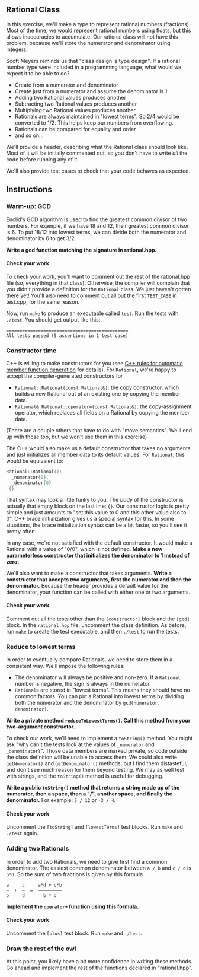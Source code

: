 ## Rational Class

In this exercise, we'll make a type to represent rational numbers (fractions). Most of the time, we would represent rational numbers using floats, but this allows inaccuracies to accumulate. Our rational class will not have this problem, because we'll store the numerator and denominator using integers.

Scott Meyers reminds us that "class design is type design". If a rational number type were included in a programming language, what would we expect it to be able to do?

- Create from a numerator and denominator
- Create just from a numerator and assume the denominator is 1
- Adding two Rational values produces another
- Subtracting two Rational values produces another
- Multiplying two Rational values produces another
- Rationals are always maintained in "lowest terms". So 2/4 would be converted to 1/2. This helps keep our numbers from overflowing.
- Rationals can be compared for equality and order
- and so on...

We'll provide a header, describing what the Rational class should look like. Most of it will be initially commented out, so you don't have to write _all_ the code before running any of it.

We'll also provide test cases to check that your code behaves as expected.

## Instructions

### Warm-up: GCD

Euclid's GCD algorithm is used to find the greatest common divisor of two numbers. For example, if we have 18 and 12, their greatest common divisor is 6. To put 18/12 into lowest terms, we can divide both the numerator and denominator by 6 to get 3/2.

**Write a gcd function matching the signature in rational.hpp.**

#### Check your work

To check your work, you'll want to comment out the rest of the rational.hpp file (so, everything in that class). Otherwise, the compiler will complain that you didn't provide a definition for the `Rational` class. We just haven't gotten there yet! You'll also need to comment out all but the first `TEST_CASE` in test.cpp, for the same reason.

Now, run `make` to produce an executable called `test`. Run the tests with `./test`. You should get output like this:

```
==============================================
All tests passed (5 assertions in 1 test case)
```

### Constructor time

C++ is willing to make constructors for you (see [C++ rules for automatic member function generation](http://www.enyo.de/fw/notes/cpp-auto-members.html) for details). For `Rational`, we're happy to accept the compiler-generated constructors for

- `Rational::Rational(const Rational&)`: the copy constructor, which builds a new Rational out of an existing one by copying the member data.
- `Rational& Rational::operator=(const Rational&)`: the copy-assignment operator, which replaces all fields on a Rational by copying the member data.

(There are a couple others that have to do with "move semantics". We'll end up with those too, but we won't use them in this exercise)

The C++ would also make us a default constructor that takes no arguments and just initializes all member data to its default values. For `Rational`, this would be equivalent to:

```cpp
Rational::Rational():
  _numerator{0},
  _denominator{0}
 {}
```

That syntax may look a little funky to you. The _body_ of the constructor is actually that empty block on the last line: `{}`. Our constructor logic is pretty simple and just amounts to "set this value to 0 and this other value also to 0". C++ brace initialization gives us a special syntax for this. In some situations, the brace initialization syntax can be a bit faster, so you'll see it pretty often.

In any case, we're not satisfied with the default constructor. It would make a Rational with a value of "0/0", which is not defined. **Make a new parameterless constructor that initializes the denominator to 1 instead of zero.**

We'll also want to make a constructor that takes arguments. **Write a constructor that accepts two arguments, first the numerator and then the denominator.** Because the header provides a default value for the denominator, your function can be called with either one or two arguments.

#### Check your work

Comment out all the tests other than the `[constructor]` block and the `[gcd]` block. In the `rational.hpp` file, uncomment the class definition. As before, run `make` to create the test executable, and then `./test` to run the tests.

### Reduce to lowest terms

In order to eventually compare Rationals, we need to store them in a consistent way. We'll impose the following rules:

- The denominator will always be positive and non-zero. If a `Rational` number is negative, the sign is always in the numerator.
- `Rational`s are stored in "lowest terms". This means they should have no common factors. You can put a Rational into lowest terms by dividing both the numerator and the denominator by `gcd(numerator, denominator)`.

**Write a private method `reduceToLowestTerms()`. Call this method from your two-argument constructor**.

To check our work, we'll need to implement a `toString()` method. You might ask "why can't the tests look at the values of `_numerator` and `_denominator`?". Those data members are marked private, so code outside the class definition will be unable to access them. We could also write `getNumerator()` and `getDenominator()` methods, but I find them distasteful, and don't see much reason for them beyond testing. We may as well test with strings, and the `toString()` method is useful for debugging.

**Write a public `toString()` method that returns a string made up of the numerator, then a space, then a "/", another space, and finally the denominator.** For example: `5 / 12` or `-3 / 4`.

#### Check your work

Uncomment the `[toString]` and `[lowestTerms]` test blocks. Run `make` and `./test` again.

### Adding two Rationals

In order to add two Rationals, we need to give first find a common denominator. The easiest common denominator between `a / b` and `c / d` is `b*d`. So the sum of two fractions is given by this formula

```
a     c     a*d + c*b
—  +  —  =  —————————
b     d       b * d
```

**Implement the `operator+` function using this formula.**

#### Check your work

Uncomment the `[plus]` test block. Run `make` and `./test`.

### Draw the rest of the owl

At this point, you likely have a bit more confidence in writing these methods. Go ahead and implement the rest of the functions declared in "rational.hpp".

